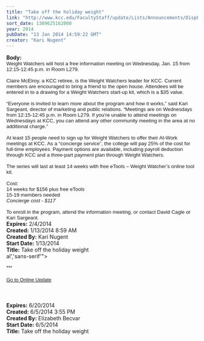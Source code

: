 ```yaml
---
title: "Take off the holiday weight"
link: "http://www.kcc.edu/FacultyStaff/update/Lists/Announcements/DispForm.aspx?ID=1394"
sort_date: 1389625162000
year: 2014
pubDate: "13 Jan 2014 14:59:22 GMT"
creator: "Kari Nugent"
---
```


<div><b>Body:</b> <div class="ExternalClass4AF428033D12421CBE6C1E3DF972E4E0"><div>
<p style="margin:0in 0in 0pt" class="MsoNormal"><span style="font-family:'Arial','sans-serif';font-size:10pt">Weight Watchers will host a free information meeting on Wednesday, Jan. 15 from 12:15-12:45 p.m. in Room L279. </span></p>
<p style="margin:0in 0in 0pt" class="MsoNormal"><span style="font-family:'Arial','sans-serif';font-size:10pt"> </span></p>
<p style="margin:0in 0in 0pt" class="MsoNormal"><span style="font-family:'Arial','sans-serif';font-size:10pt">Claire McElroy, a KCC retiree, is the Weight Watchers leader for KCC. Current members are encouraged to bring a friend to the open house. Attendees will be entered in to a drawing for a Weight Watchers start-up kit, which is a $35 value. </span></p>
<p style="margin:0in 0in 0pt" class="MsoNormal"><span style="font-family:'Arial','sans-serif';font-size:10pt"> </span></p>
<p style="margin:0in 0in 0pt" class="MsoNormal"><span style="font-family:'Arial','sans-serif';font-size:10pt">“Everyone is invited to learn more about the program and how it works,” said Kari Sargeant, director of marketing and public relations. “Meetings are on Wednesdays from 12:15-12:45 p.m. in Room L279. If you’re unable to attend meetings on Wednesdays at KCC, you can attend any other community meeting in the area at no additional charge.”</span></p>
<p style="margin:0in 0in 0pt" class="MsoNormal"><span style="font-family:'Arial','sans-serif';font-size:10pt"> </span></p>
<p style="margin:0in 0in 0pt" class="MsoNormal"><span style="font-family:'Arial','sans-serif';font-size:10pt">At least 15 people need to sign up for Weight Watchers to offer their At-Work meetings at KCC. As a “concierge service”, the college will pay 25% of the cost for full-time employees. Payment options are available, including payroll deduction through KCC and a three-part payment plan through Weight Watchers. </span></p>
<p style="margin:0in 0in 0pt" class="MsoNormal"><span style="font-family:'Arial','sans-serif';font-size:10pt"> </span></p>
<p style="margin:0in 0in 0pt" class="MsoNormal"><span style="font-family:'Arial','sans-serif';font-size:10pt">The series will last at least 14 weeks with free eTools – Weight Watcher’s online tool kit. </span></p>
<p style="margin:0in 0in 0pt" class="MsoNormal"><span style="font-family:'Arial','sans-serif';font-size:10pt"> </span></p>
<p style="margin:0in 0in 0pt" class="MsoNormal"><span style="font-family:'Arial','sans-serif';font-size:10pt">Cost:</span></p>
<p style="margin:0in 0in 0pt" class="MsoNormal"><span style="font-family:'Arial','sans-serif';font-size:10pt">14 weeks for $156 plus free eTools</span></p>
<p style="margin:0in 0in 0pt" class="MsoNormal"><span style="font-family:'Arial','sans-serif';font-size:10pt">15-19 members needed</span></p>
<p style="margin:0in 0in 0pt" class="MsoNormal"><i style=""><span style="font-family:'Arial','sans-serif';font-size:10pt">Concierge cost - $117</span></i></p>
<p style="margin:0in 0in 0pt" class="MsoNormal"><b><span style="font-family:'Arial','sans-serif';font-size:10pt"> </span></b></p>
<p style="margin:0in 0in 0pt" class="MsoNormal"><span style="font-family:'Arial','sans-serif';font-size:10pt">To enroll in the program, attend the information meeting, or contact David Cagle or Kari Sargeant. </span></p></div></div></div>
<div><b>Expires:</b> 2/4/2014</div>
<div><b>Created:</b> 1/13/2014 8:59 AM</div>
<div><b>Created By:</b> Kari Nugent</div>
<div><b>Start Date:</b> 1/13/2014</div>
<div><b>Title:</b> Take off the holiday weight</div>
al','sans-serif'"><font size="2"></font></span> </p>
<p class="MsoNormal" style="margin:0in 0in 0pt"><span style="font-family:'Arial','sans-serif'"><font size="2">***</font></span></p>
<p class="MsoNormal" style="margin:0in 0in 0pt"><span style="font-family:'Arial','sans-serif'"><font size="2"></font></span> </p>
<p class="MsoNormal" style="margin:0in 0in 0pt"><span style="font-family:'Arial','sans-serif'"><font size="2"><a href="/FacultyStaff/update/Pages/dailyupdate.aspx">Go to Online Update</a></font></span></p>
<p class="MsoNormal" style="margin:0in 0in 0pt"><span style="font-family:'Arial','sans-serif'"><font size="2"></font></span> </p>
<p class="MsoNormal" style="margin:0in 0in 0pt"><span style="font-family:'Arial','sans-serif'"><font size="2"></font></span> </p>
<p class="MsoNormal" style="margin:0in 0in 0pt"><span style="font-family:'Arial','sans-serif'"><font size="2"></font></span> </p></div></div></div>
<div><b>Expires:</b> 6/20/2014</div>
<div><b>Created:</b> 6/5/2014 3:55 PM</div>
<div><b>Created By:</b> Elizabeth Becvar</div>
<div><b>Start Date:</b> 6/5/2014</div>
<div><b>Title:</b> Take off the holiday weight</div>
